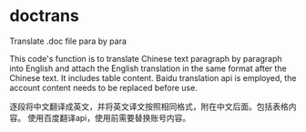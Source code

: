 # doctrans
Translate .doc file para by para

This code's function is to translate Chinese text paragraph by paragraph into English and attach the English translation in the same format after the Chinese text. It includes table content.
Baidu translation api is employed, the account content needs to be replaced before use.

逐段将中文翻译成英文，并将英文译文按照相同格式，附在中文后面。包括表格内容。
使用百度翻译api，使用前需要替换账号内容。
